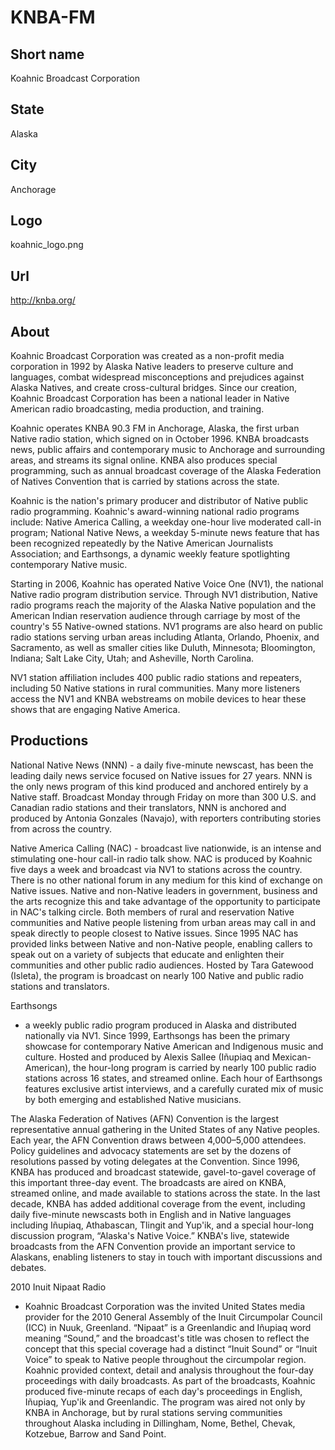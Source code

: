 # KNBA-FM

## Short name

Koahnic Broadcast Corporation

## State

Alaska

## City

Anchorage

## Logo

koahnic\_logo.png

## Url

http://knba.org/

## About

Koahnic Broadcast Corporation was created as a non-profit media corporation
in 1992 by Alaska Native leaders to preserve culture and languages, combat widespread
misconceptions and prejudices against Alaska Natives, and create cross-cultural
bridges. Since our creation, Koahnic Broadcast Corporation has been a national
leader in Native American radio broadcasting, media production, and training.


Koahnic operates KNBA 90.3 FM in Anchorage, Alaska, the first urban Native radio
station, which signed on in October 1996. KNBA broadcasts news, public affairs
and contemporary music to Anchorage and surrounding areas, and streams its signal
online. KNBA also produces special programming, such as annual broadcast coverage
of the Alaska Federation of Natives Convention that is carried by stations across
the state.

Koahnic is the nation's primary producer and distributor of Native
public radio programming. Koahnic's award-winning national radio programs include:
Native America Calling, a weekday one-hour live moderated call-in program; National
Native News, a weekday 5-minute news feature that has been recognized repeatedly
by the Native American Journalists Association; and Earthsongs, a dynamic weekly
feature spotlighting contemporary Native music. 

Starting in 2006, Koahnic has
operated Native Voice One (NV1), the national Native radio program distribution
service. Through NV1 distribution, Native radio programs reach the majority of
the Alaska Native population and the American Indian reservation audience through
carriage by most of the country's 55 Native-owned stations. NV1 programs are also
heard on public radio stations serving urban areas including Atlanta, Orlando,
Phoenix, and Sacramento, as well as smaller cities like Duluth, Minnesota; Bloomington,
Indiana; Salt Lake City, Utah; and Asheville, North Carolina. 

NV1 station affiliation
includes 400 public radio stations and repeaters, including 50 Native stations
in rural communities. Many more listeners access the NV1 and KNBA webstreams on
mobile devices to hear these shows that are engaging Native America.


## Productions

National Native News (NNN) - a daily five-minute newscast, has
been the leading daily news service focused on Native issues for 27 years. NNN
is the only news program of this kind produced and anchored entirely by a Native
staff.  Broadcast Monday through Friday on more than 300 U.S. and Canadian radio
stations and their translators, NNN is anchored and produced by Antonia Gonzales
(Navajo), with reporters contributing stories from across the country.

Native
America Calling (NAC) - broadcast live nationwide, is an intense and stimulating
one-hour call-in radio talk show. NAC is produced by Koahnic five days a week
and broadcast via NV1 to stations across the country. There is no other national
forum in any medium for this kind of exchange on Native issues. Native and non-Native
leaders in government, business and the arts recognize this and take advantage
of the opportunity to participate in NAC's talking circle. Both members of rural
and reservation Native communities and Native people listening from urban areas
may call in and speak directly to people closest to Native issues. Since 1995
NAC has provided links between Native and non-Native people, enabling callers
to speak out on a variety of subjects that educate and enlighten their communities
and other public radio audiences. Hosted by Tara Gatewood (Isleta), the program
is broadcast on nearly 100 Native and public radio stations and translators.

Earthsongs
- a weekly public radio program produced in Alaska and distributed nationally
via NV1. Since 1999, Earthsongs has been the primary showcase for contemporary
Native American and Indigenous music and culture. Hosted and produced by Alexis
Sallee (Iñupiaq and Mexican-American), the hour-long program is carried by nearly
100 public radio stations across 16 states, and streamed online. Each hour of
Earthsongs features exclusive artist interviews, and a carefully curated mix of
music by both emerging and established Native musicians.  

The Alaska Federation
of Natives (AFN) Convention is the largest representative annual gathering in
the United States of any Native peoples. Each year, the AFN Convention draws between
4,000–5,000 attendees. Policy guidelines and advocacy statements are set by the
dozens of resolutions passed by voting delegates at the Convention. Since 1996,
KNBA has produced and broadcast statewide, gavel-to-gavel coverage of this important
three-day event. The broadcasts are aired on KNBA, streamed online, and made available
to stations across the state. In the last decade, KNBA has added additional coverage
from the event, including daily five-minute newscasts both in English and in Native
languages including Iñupiaq, Athabascan, Tlingit and Yup'ik, and a special hour-long
discussion program, “Alaska's Native Voice.” KNBA's live, statewide broadcasts
from the AFN Convention provide an important service to Alaskans, enabling listeners
to stay in touch with important discussions and debates. 

2010 Inuit Nipaat Radio
- Koahnic Broadcast Corporation was the invited United States media provider for
the 2010 General Assembly of the Inuit Circumpolar Council (ICC) in Nuuk, Greenland.
“Nipaat” is a Greenlandic and Iñupiaq word meaning “Sound,” and the broadcast's
title was chosen to reflect the concept that this special coverage had a distinct
“Inuit Sound” or “Inuit Voice” to speak to Native people throughout the circumpolar
region. Koahnic provided context, detail and analysis throughout the four-day
proceedings with daily broadcasts. As part of the broadcasts, Koahnic produced
five-minute recaps of each day's proceedings in English, Iñupiaq, Yup'ik and Greenlandic.
The program was aired not only by KNBA in Anchorage, but by rural stations serving
communities throughout Alaska including in Dillingham, Nome, Bethel, Chevak, Kotzebue,
Barrow and Sand Point.

